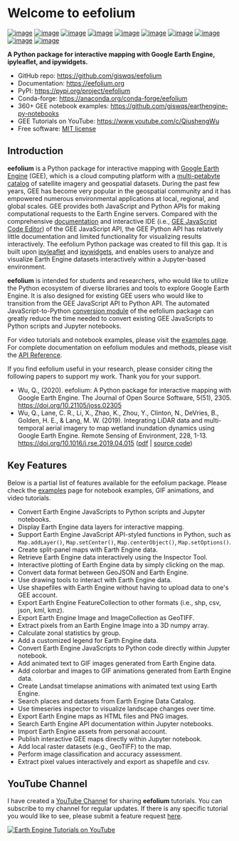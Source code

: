 # Welcome to eefolium

[![image](https://colab.research.google.com/assets/colab-badge.svg)](https://gishub.org/eefolium-colab)
[![image](https://binder.pangeo.io/badge_logo.svg)](https://binder.pangeo.io/v2/gh/giswqs/eefolium/master)
[![image](https://img.shields.io/pypi/v/eefolium.svg)](https://pypi.python.org/pypi/eefolium)
[![image](https://img.shields.io/conda/vn/conda-forge/eefolium.svg)](https://anaconda.org/conda-forge/eefolium)
[![image](https://pepy.tech/badge/eefolium)](https://pepy.tech/project/eefolium)
[![image](https://github.com/giswqs/eefolium/workflows/docs/badge.svg)](https://eefolium.org)
[![image](https://github.com/giswqs/eefolium/workflows/build/badge.svg)](https://github.com/giswqs/eefolium/actions?query=workflow%3Abuild)
[![image](https://img.shields.io/badge/YouTube-Channel-red)](https://www.youtube.com/c/QiushengWu)
[![image](https://img.shields.io/twitter/follow/giswqs?style=social)](https://twitter.com/giswqs)
[![image](https://img.shields.io/badge/License-MIT-yellow.svg)](https://opensource.org/licenses/MIT)

**A Python package for interactive mapping with Google Earth Engine, ipyleaflet, and ipywidgets.**

-   GitHub repo: <https://github.com/giswqs/eefolium>
-   Documentation: <https://eefolium.org>
-   PyPI: <https://pypi.org/project/eefolium>
-   Conda-forge: <https://anaconda.org/conda-forge/eefolium>
-   360+ GEE notebook examples: <https://github.com/giswqs/earthengine-py-notebooks>
-   GEE Tutorials on YouTube: <https://www.youtube.com/c/QiushengWu>
-   Free software: [MIT license](https://opensource.org/licenses/MIT)

## Introduction

**eefolium** is a Python package for interactive mapping with [Google Earth Engine](https://earthengine.google.com/) (GEE), which is a cloud computing platform with a [multi-petabyte catalog](https://developers.google.com/earth-engine/datasets/) of satellite imagery and geospatial datasets. During the past few years, GEE has become very popular in the geospatial community and it has empowered numerous environmental applications at local, regional, and global scales. GEE provides both JavaScript and Python APIs for making computational requests to the Earth Engine servers. Compared with the comprehensive [documentation](https://developers.google.com/earth-engine) and interactive IDE (i.e., [GEE JavaScript Code Editor](https://code.earthengine.google.com/)) of the GEE JavaScript API, the GEE Python API has relatively little documentation and limited functionality for visualizing results interactively. The eefolium Python package was created to fill this gap. It is built upon [ipyleaflet](https://github.com/jupyter-widgets/ipyleaflet) and [ipywidgets](https://github.com/jupyter-widgets/ipywidgets), and enables users to analyze and visualize Earth Engine datasets interactively within a Jupyter-based environment.

**eefolium** is intended for students and researchers, who would like to utilize the Python ecosystem of diverse libraries and tools to explore Google Earth Engine. It is also designed for existing GEE users who would like to transition from the GEE JavaScript API to Python API. The automated JavaScript-to-Python [conversion module](https://github.com/giswqs/eefolium/blob/master/eefolium/conversion.py) of the eefolium package can greatly reduce the time needed to convert existing GEE JavaScripts to Python scripts and Jupyter notebooks.

For video tutorials and notebook examples, please visit the [examples page](https://github.com/giswqs/eefolium/tree/master/examples). For complete documentation on eefolium modules and methods, please visit the [API Reference](https://eefolium.org/eefolium/).

If you find eefolium useful in your research, please consider citing the following papers to support my work. Thank you for your support.

-   Wu, Q., (2020). eefolium: A Python package for interactive mapping with Google Earth Engine. The Journal of Open Source Software, 5(51), 2305. <https://doi.org/10.21105/joss.02305>
-   Wu, Q., Lane, C. R., Li, X., Zhao, K., Zhou, Y., Clinton, N., DeVries, B., Golden, H. E., & Lang, M. W. (2019). Integrating LiDAR data and multi-temporal aerial imagery to map wetland inundation dynamics using Google Earth Engine. Remote Sensing of Environment, 228, 1-13. <https://doi.org/10.1016/j.rse.2019.04.015> ([pdf](https://gishub.org/2019_rse) | [source code](https://doi.org/10.6084/m9.figshare.8864921))

## Key Features

Below is a partial list of features available for the eefolium package. Please check the [examples](https://github.com/giswqs/eefolium/tree/master/examples) page for notebook examples, GIF animations, and video tutorials.

-   Convert Earth Engine JavaScripts to Python scripts and Jupyter notebooks.
-   Display Earth Engine data layers for interactive mapping.
-   Support Earth Engine JavaScript API-styled functions in Python, such as `Map.addLayer()`, `Map.setCenter()`, `Map.centerObject()`, `Map.setOptions()`.
-   Create split-panel maps with Earth Engine data.
-   Retrieve Earth Engine data interactively using the Inspector Tool.
-   Interactive plotting of Earth Engine data by simply clicking on the map.
-   Convert data format between GeoJSON and Earth Engine.
-   Use drawing tools to interact with Earth Engine data.
-   Use shapefiles with Earth Engine without having to upload data to one's GEE account.
-   Export Earth Engine FeatureCollection to other formats (i.e., shp, csv, json, kml, kmz).
-   Export Earth Engine Image and ImageCollection as GeoTIFF.
-   Extract pixels from an Earth Engine Image into a 3D numpy array.
-   Calculate zonal statistics by group.
-   Add a customized legend for Earth Engine data.
-   Convert Earth Engine JavaScripts to Python code directly within Jupyter notebook.
-   Add animated text to GIF images generated from Earth Engine data.
-   Add colorbar and images to GIF animations generated from Earth Engine data.
-   Create Landsat timelapse animations with animated text using Earth Engine.
-   Search places and datasets from Earth Engine Data Catalog.
-   Use timeseries inspector to visualize landscape changes over time.
-   Export Earth Engine maps as HTML files and PNG images.
-   Search Earth Engine API documentation within Jupyter notebooks.
-   Import Earth Engine assets from personal account.
-   Publish interactive GEE maps directly within Jupyter notebook.
-   Add local raster datasets (e.g., GeoTIFF) to the map.
-   Perform image classification and accuracy assessment.
-   Extract pixel values interactively and export as shapefile and csv.

## YouTube Channel

I have created a [YouTube Channel](https://www.youtube.com/c/QiushengWu) for sharing **eefolium** tutorials. You can subscribe to my channel for regular updates. If there is any specific tutorial you would like to see, please submit a feature request [here](https://github.com/giswqs/eefolium/issues).

[![Earth Engine Tutorials on YouTube](https://wetlands.io/file/images/youtube.png)](https://www.youtube.com/c/QiushengWu)
